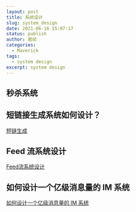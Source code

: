 ```yaml
---
layout: post
title: 系统设计
slug: system_design
date: 2021-06-16 15:07:17
status: publish
author: 君祁
categories:
  - Maverick
tags:
  - system design
excerpt: system design
---
```


## 秒杀系统

## 短链接生成系统如何设计？
[短链生成](https://blog.csdn.net/Alen_xiaoxin/article/details/105258644)

## Feed 流系统设计
[Feed流系统设计](https://www.infoq.cn/article/t0qlhfk7uxxzwo0uo*9s)

## 如何设计一个亿级消息量的 IM 系统
[如何设计一个亿级消息量的 IM 系统](https://xie.infoq.cn/article/19e95a78e2f5389588debfb1c)